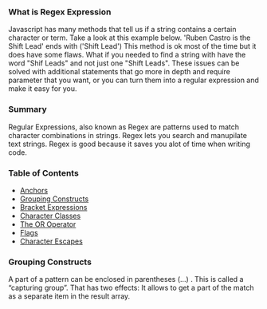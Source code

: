 ### What is Regex Expression 

Javascript has many methods that tell us if a string contains a certain character or term. Take a look at this example below.
'Ruben Castro is the Shift Lead' ends with ('Shift Lead')
This method is ok most of the time but it does have some flaws. What if you needed to find a string with have the word "Shif Leads" and not just one "Shift Leads". These issues can be solved with additional statements that go more in depth and require parameter that you want, or you can turn them into a regular expression and make it easy for you. 

### Summary 

Regular Expressions, also known as Regex are patterns used to match character combinations in strings. Regex lets you search and manupilate text strings. Regex is good because it saves you alot of time when writing code.

### Table of Contents

- [Anchors](#anchors)
- [Grouping Constructs](#grouping-constructs)
- [Bracket Expressions](#bracket-expressions)
- [Character Classes](#character-classes)
- [The OR Operator](#the-or-operator)
- [Flags](#flags)
- [Character Escapes](#character-escapes)

### Grouping Constructs
A part of a pattern can be enclosed in parentheses (...) . This is called a “capturing group”. That has two effects: It allows to get a part of the match as a separate item in the result array.




